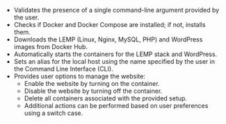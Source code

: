 - Validates the presence of a single command-line argument provided by the user.
- Checks if Docker and Docker Compose are installed; if not, installs them.
- Downloads the LEMP (Linux, Nginx, MySQL, PHP) and WordPress images from Docker Hub.
- Automatically starts the containers for the LEMP stack and WordPress.
- Sets an alias for the local host using the name specified by the user in the Command Line Interface (CLI).
- Provides user options to manage the website:
  - Enable the website by turning on the container.
  - Disable the website by turning off the container.
  - Delete all containers associated with the provided setup.
  - Additional actions can be performed based on user preferences using a switch case.
